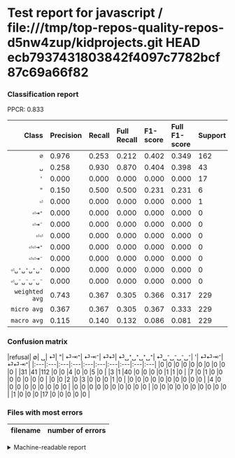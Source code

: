 # Test report for javascript / file:///tmp/top-repos-quality-repos-d5nw4zup/kidprojects.git HEAD ecb7937431803842f4097c7782bcf87c69a66f82

### Classification report

PPCR: 0.833

| Class | Precision | Recall | Full Recall | F1-score | Full F1-score | Support | Full Support | PPCR |
|------:|:----------|:-------|:------------|:---------|:---------|:--------|:-------------|:-----|
| `∅` | 0.976| 0.253| 0.212| 0.402| 0.349| 162| 193| 0.839 |
| `␣` | 0.258| 0.930| 0.870| 0.404| 0.398| 43| 46| 0.935 |
| `'` | 0.000| 0.000| 0.000| 0.000| 0.000| 17| 18| 0.944 |
| `"` | 0.150| 0.500| 0.500| 0.231| 0.231| 6| 6| 1.000 |
| `⏎` | 0.000| 0.000| 0.000| 0.000| 0.000| 1| 8| 0.125 |
| `⏎⇥⁺` | 0.000| 0.000| 0.000| 0.000| 0.000| 0| 0| 0.000 |
| `⏎⇥⁻` | 0.000| 0.000| 0.000| 0.000| 0.000| 0| 0| 0.000 |
| `⏎⏎` | 0.000| 0.000| 0.000| 0.000| 0.000| 0| 4| 0.000 |
| `⏎⏎⇥⁺` | 0.000| 0.000| 0.000| 0.000| 0.000| 0| 0| 0.000 |
| `⏎⏎⇥⁻` | 0.000| 0.000| 0.000| 0.000| 0.000| 0| 0| 0.000 |
| `⏎␣⁺␣⁺␣⁺␣⁺` | 0.000| 0.000| 0.000| 0.000| 0.000| 0| 0| 0.000 |
| `⏎␣⁻␣⁻␣⁻␣⁻` | 0.000| 0.000| 0.000| 0.000| 0.000| 0| 0| 0.000 |
| `weighted avg` | 0.743| 0.367| 0.305| 0.366| 0.317| 229| 275| 0.833 |
| `micro avg` | 0.367| 0.367| 0.305| 0.367| 0.333| 229| 275| 0.833 |
| `macro avg` | 0.115| 0.140| 0.132| 0.086| 0.081| 229| 275| 0.833 |

### Confusion matrix

|refusal|  ∅| ␣| ⏎| "| ⏎⇥⁺| ⏎⇥⁻| ⏎⏎| ⏎␣⁺␣⁺␣⁺␣⁺| ⏎␣⁻␣⁻␣⁻␣⁻| '| ⏎⏎⇥⁻| ⏎⏎⇥⁺| 
|:---|:---|:---|:---|:---|:---|:---|:---|:---|:---|
|0 |0 |0 |0 |0 |0 |0 |0 |0 |0 |
|31 |41 |112 |0 |0 |4 |0 |0 |5 |0 |
|3 |1 |40 |0 |0 |0 |0 |1 |1 |0 |
|7 |0 |1 |0 |0 |0 |0 |0 |0 |0 |
|0 |0 |2 |0 |3 |0 |0 |0 |1 |0 |
|0 |0 |0 |0 |0 |0 |0 |0 |0 |0 |
|4 |0 |0 |0 |0 |0 |0 |0 |0 |0 |
|0 |0 |0 |0 |0 |0 |0 |0 |0 |0 |
|0 |0 |0 |0 |0 |0 |0 |0 |0 |0 |
|1 |0 |0 |0 |17 |0 |0 |0 |0 |0 |

### Files with most errors

| filename | number of errors|
|:----:|:-----|

<details>
    <summary>Machine-readable report</summary>
```json
{
  "cl_report": {"\"": {"f1-score": 0.23076923076923075, "precision": 0.15, "recall": 0.5, "support": 6}, "\u0027": {"f1-score": 0.0, "precision": 0.0, "recall": 0.0, "support": 17}, "macro avg": {"f1-score": 0.0863975349269467, "precision": 0.11535458269329235, "recall": 0.1402765814910518, "support": 229}, "micro avg": {"f1-score": 0.3668122270742358, "precision": 0.36681222707423583, "recall": 0.36681222707423583, "support": 229}, "weighted avg": {"f1-score": 0.3662707415597218, "precision": 0.7429678224297185, "recall": 0.36681222707423583, "support": 229}, "\u2205": {"f1-score": 0.40196078431372556, "precision": 0.9761904761904762, "recall": 0.25308641975308643, "support": 162}, "\u23ce": {"f1-score": 0.0, "precision": 0.0, "recall": 0.0, "support": 1}, "\u23ce\u21e5\u207a": {"f1-score": 0.0, "precision": 0.0, "recall": 0.0, "support": 0}, "\u23ce\u21e5\u207b": {"f1-score": 0.0, "precision": 0.0, "recall": 0.0, "support": 0}, "\u23ce\u23ce": {"f1-score": 0.0, "precision": 0.0, "recall": 0.0, "support": 0}, "\u23ce\u23ce\u21e5\u207a": {"f1-score": 0.0, "precision": 0.0, "recall": 0.0, "support": 0}, "\u23ce\u23ce\u21e5\u207b": {"f1-score": 0.0, "precision": 0.0, "recall": 0.0, "support": 0}, "\u23ce\u2423\u207a\u2423\u207a\u2423\u207a\u2423\u207a": {"f1-score": 0.0, "precision": 0.0, "recall": 0.0, "support": 0}, "\u23ce\u2423\u207b\u2423\u207b\u2423\u207b\u2423\u207b": {"f1-score": 0.0, "precision": 0.0, "recall": 0.0, "support": 0}, "\u2423": {"f1-score": 0.404040404040404, "precision": 0.25806451612903225, "recall": 0.9302325581395349, "support": 43}},
  "cl_report_full": {"\"": {"f1-score": 0.23076923076923075, "precision": 0.15, "recall": 0.5, "support": 6}, "\u0027": {"f1-score": 0.0, "precision": 0.0, "recall": 0.0, "support": 18}, "macro avg": {"f1-score": 0.08147627926922942, "precision": 0.11535458269329235, "recall": 0.13183337087932717, "support": 275}, "micro avg": {"f1-score": 0.33333333333333337, "precision": 0.36681222707423583, "recall": 0.3054545454545455, "support": 275}, "weighted avg": {"f1-score": 0.31650092344408, "precision": 0.7315481078061723, "recall": 0.3054545454545455, "support": 275}, "\u2205": {"f1-score": 0.34893617021276596, "precision": 0.9761904761904762, "recall": 0.21243523316062177, "support": 193}, "\u23ce": {"f1-score": 0.0, "precision": 0.0, "recall": 0.0, "support": 8}, "\u23ce\u21e5\u207a": {"f1-score": 0.0, "precision": 0.0, "recall": 0.0, "support": 0}, "\u23ce\u21e5\u207b": {"f1-score": 0.0, "precision": 0.0, "recall": 0.0, "support": 0}, "\u23ce\u23ce": {"f1-score": 0.0, "precision": 0.0, "recall": 0.0, "support": 4}, "\u23ce\u23ce\u21e5\u207a": {"f1-score": 0.0, "precision": 0.0, "recall": 0.0, "support": 0}, "\u23ce\u23ce\u21e5\u207b": {"f1-score": 0.0, "precision": 0.0, "recall": 0.0, "support": 0}, "\u23ce\u2423\u207a\u2423\u207a\u2423\u207a\u2423\u207a": {"f1-score": 0.0, "precision": 0.0, "recall": 0.0, "support": 0}, "\u23ce\u2423\u207b\u2423\u207b\u2423\u207b\u2423\u207b": {"f1-score": 0.0, "precision": 0.0, "recall": 0.0, "support": 0}, "\u2423": {"f1-score": 0.3980099502487562, "precision": 0.25806451612903225, "recall": 0.8695652173913043, "support": 46}},
  "ppcr": 0.8327272727272728
}
```
</details>
